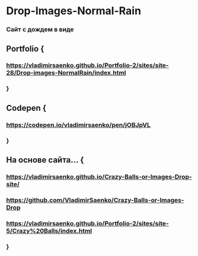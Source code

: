 # Drop-Images-Normal-Rain
 
### Сайт с дождем в виде

## Portfolio {

### https://vladimirsaenko.github.io/Portfolio-2/sites/site-28/Drop-images-NormalRain/index.html

### }

## Codepen {

### https://codepen.io/vladimirsaenko/pen/jOBJpVL

### }

## На основе сайта... {

### https://vladimirsaenko.github.io/Crazy-Balls-or-Images-Drop-site/ 

### https://github.com/VladimirSaenko/Crazy-Balls-or-Images-Drop

### https://vladimirsaenko.github.io/Portfolio-2/sites/site-5/Crazy%20Balls/index.html

### }
